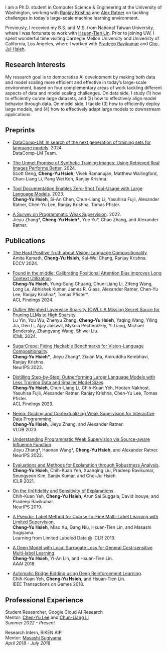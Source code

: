 I am a Ph.D. student in Computer Science & Engineering at the University of Washington, working with [Ranjay Krishna](http://ranjaykrishna.com/index.html) and [Alex Ratner](https://ajratner.github.io/) on tackling challenges in today's large-scale machine learning environment.

Previously, I recevied my B.S. and M.S. from National Taiwan University, where I was fortunate to work with [Hsuan-Tien Lin](https://www.csie.ntu.edu.tw/~htlin/). Prior to joining UW, I spent wonderful time visiting Carnegie Mellon University and Univeristy of California, Los Angeles, where I worked with [Pradeep Ravikumar](https://www.cs.cmu.edu/~pradeepr/) and [Cho-Jui Hsieh](https://web.cs.ucla.edu/~chohsieh/).


## Research Interests
My research goal is to democratize AI development by making both data and model scaling more
efficient and effective in today’s large-scale environment, based on four complementary areas of work
tackling different aspects of data and model scaling challenges. On data side, I study (1) how to
efficiently curate large datasets, and (2) how to effectively align model behavior through data. On
model side, I tackle (3) how to efficiently deploy large models, and (4) how to effectively adapt large
models to downstream applications.

## Preprints
- [DataComp-LM: In search of the next generation of training sets for language models](https://arxiv.org/abs/2406.11794). 2024.
<br> DataComp-LM Team.

- [The Unmet Promise of Synthetic Training Images: Using Retrieved Real Images Performs Better](https://arxiv.org/abs/2406.05184). 2024.
<br>Scott Geng, **Cheng-Yu Hsieh**, Vivek Ramanujan, Matthew Wallingford, Chun-Liang Li, Pang Wei Koh, Ranjay Krishna.

- [Tool Documentation Enables Zero-Shot Tool-Usage with Large Language Models](https://arxiv.org/abs/2308.00675). 2023.
<br>**Cheng-Yu Hsieh**, Si-An Chen, Chun-Liang Li, Yasuhisa Fujii, Alexander Ratner, Chen-Yu Lee, Ranjay Krishna, Tomas Pfister.

- [A Survey on Programmatic Weak Supervision](https://arxiv.org/abs/2202.05433). 2022.
<br>Jieyu Zhang\*, **Cheng-Yu Hsieh\***, Yue Yu\*, Chao Zhang, and Alexander Ratner.  


## Publications
- [The Hard Positive Truth about Vision-Language Compositionality]().
<br>Amita Kamath, **Cheng-Yu Hsieh**, Kai-Wei Chang, Ranjay Krishna.
<br>ECCV 2024.
  
- [Found in the middle: Calibrating Positional Attention Bias Improves Long Context Utilization](https://arxiv.org/abs/2406.16008).
<br>**Cheng-Yu Hsieh**, Yung-Sung Chuang, Chun-Liang Li, Zifeng Wang, Long Le, Abhishek Kumar, James R. Glass, Alexander Ratner, Chen-Yu Lee, Ranjay Krishna\*, Tomas Pfister\*.
<br>ACL Findings 2024.

- [Outlier Weighed Layerwise Sparsity (OWL): A Missing Secret Sauce for Pruning LLMs to High Sparsity](https://arxiv.org/abs/2310.05175).
<br>Lu Yin, You Wu, Zhenyu Zhang, **Cheng-Yu Hsieh**, Yaqing Wang, Yiling Jia, Gen Li, Ajay Jaiswal, Mykola Pechenizkiy, Yi Liang, Michael Bendersky, Zhangyang Wang, Shiwei Liu.
<br>ICML 2024.

- [SugarCrepe: Fixing Hackable Benchmarks for Vision-Language Compositionality](https://arxiv.org/abs/2306.14610).
<br>**Cheng-Yu Hsieh\***, Jieyu Zhang\*, Zixian Ma, Aniruddha Kembhavi, Ranjay Krishna.
<br>NeurIPS 2023.

- [Distilling Step-by-Step! Outperforming Larger Language Models with Less Training Data and Smaller Model Sizes](https://arxiv.org/abs/2305.02301).
<br>**Cheng-Yu Hsieh**, Chun-Liang Li, Chih-Kuan Yeh, Hootan Nakhost, Yasuhisa Fujii, Alexander Ratner, Ranjay Krishna, Chen-Yu Lee, Tomas Pfister.
<br>ACL Findings 2023.

-  [Nemo: Guiding and Contextualizing Weak Supervision for Interactive Data Programming](https://arxiv.org/abs/2203.01382).
<br>**Cheng-Yu Hsieh**, Jieyu Zhang, and Alexander Ratner.
<br>VLDB 2023.

- [Understanding Programmatic Weak Supervision via Source-aware Influence Function](https://arxiv.org/abs/2205.12879).
<br>Jieyu Zhang\*, Haonan Wang\*, **Cheng-Yu Hsieh**, and Alexander Ratner.
<br>NeurIPS 2022.

- [Evaluations and Methods for Explanation through Robustness Analysis](https://arxiv.org/abs/2006.00442).
<br>**Cheng-Yu Hsieh**, Chih-Kuan Yeh, Xuanqing Liu, Pradeep Ravikumar, Seungyeon Kim, Sanjiv Kumar, and Cho-Jui Hsieh. 
<br>ICLR 2021.

- [On the (In)fidelity and Sensitivity of Explanations](https://arxiv.org/abs/1901.09392).
<br> Chih-Kuan Yeh, **Cheng-Yu Hsieh**, Arun Sai Suggala, David Inouye, and Pradeep Ravikumar. 
<br>NeurIPS 2019.

- [A Pseudo- Label Method for Coarse-to-Fine Multi-Label Learning with Limited Supervision](https://openreview.net/forum?id=rylVYjqHdN).
<br>**Cheng-Yu Hsieh**, Miao Xu, Gang Niu, Hsuan-Tien Lin, and Masashi Sugiyama.
<br>Learning from Limited Labeled Data @ ICLR 2019.

- [A Deep Model with Local Surrogate Loss for General Cost-sensitive Multi-label Learning](https://ojs.aaai.org/index.php/AAAI/article/view/11816).
<br>**Cheng-Yu Hsieh**, Yi-An Lin, and Hsuan-Tien Lin.
<br>AAAI 2018.

- [Automatic Bridge Bidding using Deep Reinforcement Learning](https://www.csie.ntu.edu.tw/~htlin/paper/doc/bridgedrl.pdf).
<br>Chih-Kuan Yeh, **Cheng-Yu Hsieh**, and Hsuan-Tien Lin.
<br>IEEE Transactions on Games 2018.


## Professional Experience
Student Researcher, Google Cloud AI Research
<br>Mentor: [Chen-Yu Lee](https://chl260.github.io/) and [Chun-Liang Li](https://chunliangli.github.io/)
<br>*Summer 2022 - Present*

Research Intern, RIKEN AIP
<br>Mentor: [Masashi Sugiyama](http://www.ms.k.u-tokyo.ac.jp/sugi/)
<br>*April 2018 - July 2018*

